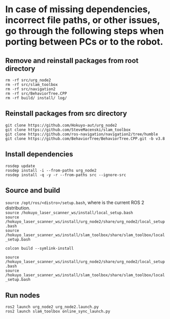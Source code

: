 <h1>In case of missing dependencies, incorrect file paths, or other issues, go through the following steps when porting between PCs or to the robot.</h1>

<h2>Remove and reinstall packages from root directory</h2>

``` rm -rf src/urg_node2 ```\
``` rm -rf src/slam_toolbox ``` \
``` rm -rf src/navigation2 ```\
``` rm -rf src/BehaviorTree.CPP ```\
``` rm -rf build/ install/ log/ ```

<h2>Reinstall packages from src directory</h2>

``` git clone https://github.com/Hokuyo-aut/urg_node2 ```\
``` git clone https://github.com/SteveMacenski/slam_toolbox ```\
``` git clone https://github.com/ros-navigation/navigation2/tree/humble ```\
``` git clone https://github.com/BehaviorTree/BehaviorTree.CPP.git -b v3.8 ```

<h2>Install dependencies</h2>

``` rosdep update ```\
``` rosdep install -i --from-paths urg_node2 ```\
``` rosdep install -q -y -r --from-paths src --ignore-src ```

<h2>Source and build</h2>

``` source /opt/ros/<distro>/setup.bash ```, where <distro> is the current ROS 2 distribution.\
``` source /hokuyo_laser_scanner_ws/install/local_setup.bash ```\
``` source /hokuyo_laser_scanner_ws/install/urg_node2/share/urg_node2/local_setup.bash ```\
``` source /hokuyo_laser_scanner_ws/install/slam_toolbox/share/slam_toolbox/local_setup.bash ```

``` colcon build --symlink-install ```

``` source /hokuyo_laser_scanner_ws/install/urg_node2/share/urg_node2/local_setup.bash ```\
``` source /hokuyo_laser_scanner_ws/install/slam_toolbox/share/slam_toolbox/local_setup.bash ```

<h2>Run nodes</h2>

``` ros2 launch urg_node2 urg_node2.launch.py ```\
``` ros2 launch slam_toolbox online_sync_launch.py ```
